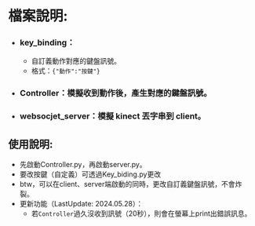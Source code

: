 # 檔案說明:  
- ### key_binding：
  - 自訂義動作對應的鍵盤訊號。  
  - 格式：`{"動作":"按鍵"}`
- ### Controller：模擬收到動作後，產生對應的鍵盤訊號。  
- ### websocjet_server：模擬 kinect 丟字串到 client。  
  
## 使用說明:  
- 先啟動Controller.py，再啟動server.py。  
- 要改按鍵（自定義）可透過Key_biding.py更改
- btw，可以在client、server端啟動的同時，更改自訂義鍵盤訊號，不會炸裂。  
- 更新功能（LastUpdate: 2024.05.28）：
    - 若`Controller`過久沒收到訊號（20秒），則會在螢幕上print出錯誤訊息。